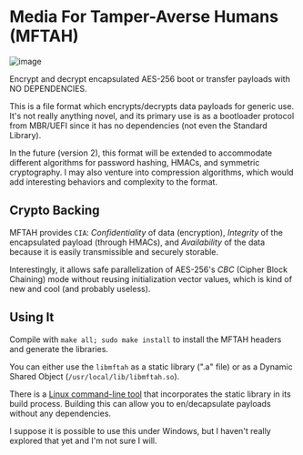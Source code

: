 # Media For Tamper-Averse Humans (MFTAH)
![image](https://github.com/user-attachments/assets/293c27ec-88b4-4c6e-a24b-ea7c3f9d63e3)

Encrypt and decrypt encapsulated AES-256 boot or transfer payloads with NO DEPENDENCIES.

This is a file format which encrypts/decrypts data payloads for generic use. It's not really anything novel, and its primary use is as a bootloader protocol from MBR/UEFI since it has no dependencies (not even the Standard Library).

In the future (version 2), this format will be extended to accommodate different algorithms for password hashing, HMACs, and symmetric cryptography. I may also venture into compression algorithms, which would add interesting behaviors and complexity to the format.


## Crypto Backing
MFTAH provides `CIA`: _Confidentiality_ of data (encryption), _Integrity_ of the encapsulated payload (through HMACs), and _Availability_ of the data because it is easily transmissible and securely storable.

Interestingly, it allows safe parallelization of AES-256's _CBC_ (Cipher Block Chaining) mode without reusing initialization vector values, which is kind of new and cool (and probably useless).


## Using It
Compile with `make all; sudo make install` to install the MFTAH headers and generate the libraries.

You can either use the `libmftah` as a static library (".a" file) or as a Dynamic Shared Object (`/usr/local/lib/libmftah.so`).

There is a [Linux command-line tool](https://github.com/NotsoanoNimus/MFTAH-CLI) that incorporates the static library in its build process. Building this can allow you to en/decapsulate payloads without any dependencies.

I suppose it is possible to use this under Windows, but I haven't really explored that yet and I'm not sure I will.
